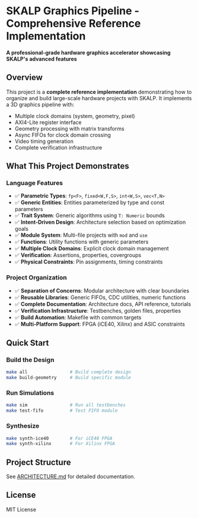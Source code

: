 # SKALP Graphics Pipeline - Comprehensive Reference Implementation

**A professional-grade hardware graphics accelerator showcasing SKALP's advanced features**

## Overview

This project is a **complete reference implementation** demonstrating how to organize and build large-scale hardware projects with SKALP. It implements a 3D graphics pipeline with:

- Multiple clock domains (system, geometry, pixel)
- AXI4-Lite register interface  
- Geometry processing with matrix transforms
- Async FIFOs for clock domain crossing
- Video timing generation
- Complete verification infrastructure

## What This Project Demonstrates

### Language Features

- ✅ **Parametric Types**: `fp<F>`, `fixed<W,F,S>`, `int<W,S>`, `vec<T,N>`
- ✅ **Generic Entities**: Entities parameterized by type and const parameters
- ✅ **Trait System**: Generic algorithms using `T: Numeric` bounds
- ✅ **Intent-Driven Design**: Architecture selection based on optimization goals
- ✅ **Module System**: Multi-file projects with `mod` and `use`
- ✅ **Functions**: Utility functions with generic parameters
- ✅ **Multiple Clock Domains**: Explicit clock domain management
- ✅ **Verification**: Assertions, properties, covergroups
- ✅ **Physical Constraints**: Pin assignments, timing constraints

### Project Organization

- ✅ **Separation of Concerns**: Modular architecture with clear boundaries
- ✅ **Reusable Libraries**: Generic FIFOs, CDC utilities, numeric functions
- ✅ **Complete Documentation**: Architecture docs, API reference, tutorials
- ✅ **Verification Infrastructure**: Testbenches, golden files, properties
- ✅ **Build Automation**: Makefile with common targets
- ✅ **Multi-Platform Support**: FPGA (iCE40, Xilinx) and ASIC constraints

## Quick Start

### Build the Design

```bash
make all                # Build complete design
make build-geometry     # Build specific module
```

### Run Simulations

```bash
make sim                # Run all testbenches
make test-fifo          # Test FIFO module
```

### Synthesize

```bash
make synth-ice40        # For iCE40 FPGA
make synth-xilinx       # For Xilinx FPGA
```

## Project Structure

See [ARCHITECTURE.md](docs/ARCHITECTURE.md) for detailed documentation.

## License

MIT License
